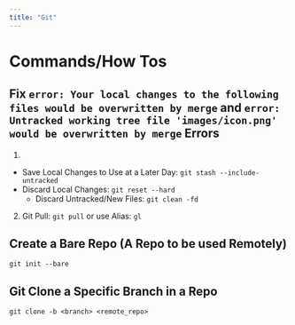 ```yaml
---
title: "Git"
---
```


# Commands/How Tos

## Fix ```error: Your local changes to the following files would be overwritten by merge``` and ```error: Untracked working tree file 'images/icon.png' would be overwritten by merge``` Errors

1. 
  - Save Local Changes to Use at a Later Day: ```git stash --include-untracked```
  - Discard Local Changes: ```git reset --hard```
    - Discard Untracked/New Files: ```git clean -fd```
2. Git Pull: ```git pull``` or use Alias: ```gl```

## Create a Bare Repo (A Repo to be used Remotely)

```git init --bare```

## Git Clone a Specific Branch in a Repo

```git clone -b <branch> <remote_repo>```
